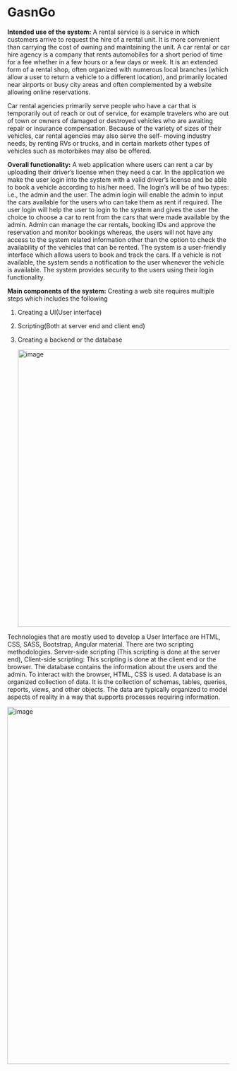# GasnGo
**Intended use of the system:**
A rental service is a service in which customers arrive to request the hire of a rental unit. It is more convenient than carrying the cost of owning and maintaining the unit. A car rental or car hire agency is a company that rents automobiles for a short period of time for a fee whether in a few hours or a few days or week. It is an extended form of a rental shop, often organized with numerous local branches (which allow a user to return a vehicle to a different location), and primarily located near airports or busy city areas and often complemented by a website allowing online reservations.

Car rental agencies primarily serve people who have a car that is temporarily out of reach or out of service, for example travelers who are out of town or owners of damaged or destroyed vehicles who are awaiting repair or insurance compensation. Because of the variety of sizes of their vehicles, car rental agencies may also serve the self- moving industry needs, by renting RVs or trucks, and in certain markets other types of vehicles such as motorbikes may also be offered.

**Overall functionality:**
A web application where users can rent a car by uploading their driver’s license when they need a car. In the application we make the user login into the system with a valid driver’s license and be able to book a vehicle according to his/her need. The login’s will be of two types: i.e., the admin and the user. The admin login will enable the admin to input the cars available for the users who can take them as rent if required. The user login will help the user to login to the system and gives the user the choice to choose a car to rent from the cars that were made available by the admin. Admin can manage the car rentals, booking IDs and approve the reservation and monitor bookings whereas, the users will not have any access to the system related information other than the option to check the availability of the vehicles that can be rented. The system is a user-friendly interface which allows users to book and track the cars. If a vehicle is not available, the system sends a notification to the user whenever the vehicle is available. The system provides security to the users using their login functionality.


**Main components of the system:**
Creating a web site requires multiple steps which includes the following
1. Creating a UI(User interface)
2. Scripting(Both at server end and client end)
3. Creating a backend or the database

   <img width="627" alt="image" src="https://github.com/rachanagoli/GasnGo/assets/128276265/28f339ca-5aed-4d2a-9f61-f3e7a9849fe2">

Technologies that are mostly used to develop a User Interface are HTML, CSS, SASS, Bootstrap, Angular material. There are two scripting methodologies. Server-side scripting (This scripting is done at the server end), Client-side scripting: This scripting is done at the client end or the browser. The database contains the information about the users and the admin. To interact with the browser, HTML, CSS is used. A database is an organized collection of data. It is the collection of schemas, tables, queries, reports, views, and other objects. The data are typically organized to model aspects of reality in a way that supports processes requiring information.

<img width="808" alt="image" src="https://github.com/rachanagoli/GasnGo/assets/128276265/417c9e0d-5010-4215-9126-6933ee7e17e7">

